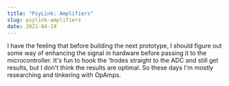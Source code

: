 ```yaml
---
title: "PsyLink: Amplifiers"
slug: psylink-amplifiers
date: 2021-04-19
---
```


I have the feeling that before building the next prototype, I should figure out
some way of enhancing the signal in hardware before passing it to the
microcontroller.  It's fun to hook the 'trodes straight to the ADC and still
get results, but I don't think the results are optimal.  So these days I'm
mostly researching and tinkering with OpAmps.

